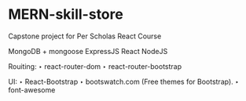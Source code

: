 # MERN-skill-store

Capstone project for Per Scholas React Course

MongoDB + mongoose
ExpressJS
React
NodeJS

Rouiting:
‣ react-router-dom
‣ react-router-bootstrap

UI:
‣ React-Bootstrap
‣ bootswatch.com (Free themes for Bootstrap).
‣ font-awesome
